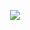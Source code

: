 <p align="center">
  <img src="https://capsule-render.vercel.app/api?text=Hola Amigo!!🕹️& animation=fadeIn & type=waving & color=gradient & height=100"/>
</p>
